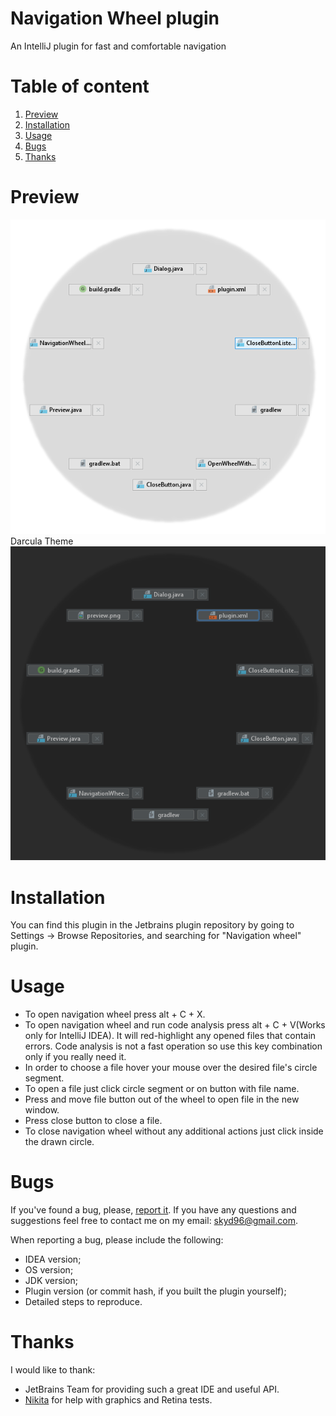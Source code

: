 # Navigation Wheel plugin
An IntelliJ plugin for fast and comfortable navigation
# Table of content
1. [Preview](#preview)
2. [Installation](#installation)
3. [Usage](#usage)
4. [Bugs](#bugs)
5. [Thanks](#thanks)

<a name="preview"></a>
# Preview
![alt text](https://github.com/skydi17/navigation-wheel-plugin/blob/master/src/main/resources/preview.png)
Darcula Theme
![alt text](https://github.com/skydi17/navigation-wheel-plugin/blob/master/src/main/resources/preview_dark.png)

<a name="installation"></a>
# Installation
You can find this plugin in the Jetbrains plugin repository by going to Settings -> Browse Repositories, and searching for "Navigation wheel" plugin.

<a name="usage"></a>
# Usage
- To open navigation wheel press alt + C + X.
- To open navigation wheel and run code analysis press alt + C + V(Works only for IntelliJ IDEA). It will red-highlight any opened files that contain errors. Code analysis is not a fast operation so use this key combination only if you really need it.
- In order to choose a file hover your mouse over the desired file's circle segment.
- To open a file just click circle segment or on button with file name.
- Press and move file button out of the wheel to open file in the new window.
- Press close button to close a file.
- To close navigation wheel without any additional actions just click inside the drawn circle.

<a name="bugs"></a>
# Bugs
If you've found a bug, please, [report it](https://github.com/skydi17/navigation-wheel-plugin/issues). If you have any questions and suggestions feel free to contact me on my email: skyd96@gmail.com.

When reporting a bug, please include the following:
- IDEA version;
- OS version;
- JDK version;
- Plugin version (or commit hash, if you built the plugin yourself);
- Detailed steps to reproduce.

<a name="thanks"></a>
# Thanks
I would like to thank:
- JetBrains Team for providing such a great IDE and useful API.
- [Nikita](https://github.com/nikitafedorovv) for help with graphics and Retina tests.
